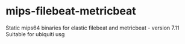 # mips-filebeat-metricbeat
Static mips64 binaries for elastic filebeat and metricbeat - version 7.11
Suitable for ubiquiti usg
